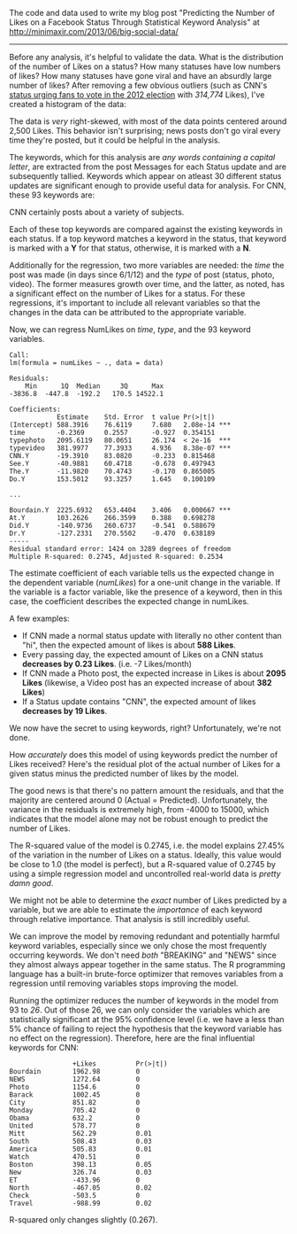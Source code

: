 The code and data used to write my blog post "Predicting the Number of Likes on a Facebook Status Through Statistical Keyword Analysis" at http://minimaxir.com/2013/06/big-social-data/


----------


Before any analysis, it's helpful to validate the data. What is the distribution of the number of Likes on a status? How many statuses have low numbers of likes? How many statuses have gone viral and have an absurdly large number of likes? After removing a few obvious outliers (such as CNN's [status urging fans to vote in the 2012 election](http://www.facebook.com/5550296508/posts/266768910110901) with *314,774* Likes), I've created a histogram of the data:

The data is *very* right-skewed, with most of the data points centered around 2,500 Likes. This behavior isn't surprising; news posts don't go viral every time they're posted, but it could be helpful in the analysis.

The keywords, which for this analysis are *any words containing a capital letter*, are extracted from the post Messages for each Status update and are subsequently tallied. Keywords which appear on atleast 30 different status updates are significant enough to provide useful data for analysis. For CNN, these 93 keywords are:

CNN certainly posts about a variety of subjects.

Each of these top keywords are compared against the existing keywords in each status. If a top keyword matches a keyword in the status, that keyword is marked with a **Y** for that status, otherwise, it is marked with a **N**.

Additionally for the regression, two more variables are needed: the *time* the post was made (in days since 6/1/12) and the *type* of post (status, photo, video). The former measures growth over time, and the latter, as noted, has a significant effect on the number of Likes for a status. For these regressions, it's important to include all relevant variables so that the changes in the data can be attributed to the appropriate variable.

Now, we can regress NumLikes on *time*, *type*, and the 93 keyword variables.

    Call:
    lm(formula = numLikes ~ ., data = data)
    
    Residuals:
    	Min 	 1Q  Median  	3Q 		Max 
    -3836.8  -447.8  -192.2   170.5 14522.1 
    
    Coefficients:
    			Estimate 	Std. Error	t value Pr(>|t|)
    (Intercept)	588.3916	76.6119   	7.680 	2.08e-14 ***
    time		-0.2369	 	0.2557 		-0.927 	0.354151
    typephoto 	2095.6119	80.0651  	26.174  < 2e-16	 ***
    typevideo  	381.9977	77.3933   	4.936 	8.38e-07 ***
    CNN.Y  		-19.3910	83.0820  	-0.233 	0.815468
    See.Y  		-40.9881	60.4718  	-0.678 	0.497943
    The.Y  		-11.9820	70.4743  	-0.170 	0.865005
    Do.Y  		153.5012	93.3257   	1.645 	0.100109 

	...

    Bourdain.Y	2225.6932   653.4404   	3.406 	0.000667 ***
    At.Y   		103.2626   	266.3599   	0.388 	0.698278
    Did.Y 		-140.9736   260.6737  	-0.541 	0.588679
    Dr.Y  		-127.2331   270.5502  	-0.470 	0.638189 
	-----
	Residual standard error: 1424 on 3289 degrees of freedom
	Multiple R-squared: 0.2745,	Adjusted R-squared: 0.2534 


The estimate coefficient of each variable tells us the expected change in the dependent variable (*numLikes*) for a one-unit change in the variable. If the variable is a factor variable, like the presence of a keyword, then in this case, the coefficient describes the expected change in numLikes.

A few examples:

- If CNN made a normal status update with literally no other content than "hi", then the expected amount of likes is about **588 Likes**.
- Every passing day, the expected amount of Likes on a CNN status **decreases by 0.23 Likes**. (i.e. -7 Likes/month)
- If CNN made a Photo post, the expected increase in Likes is about **2095 Likes** (likewise, a Video post has an expected increase of about **382 Likes**)
- If a Status update contains "CNN", the expected amount of likes **decreases by 19 Likes**.

We now have the secret to using keywords, right? Unfortunately, we're not done.

How *accurately* does this model of using keywords predict the number of Likes received? Here's the residual plot of the actual number of Likes for a given status minus the predicted number of likes by the model.

The good news is that there's no pattern amount the residuals, and that the majority are centered around 0 (Actual = Predicted). Unfortunately, the variance in the residuals is extremely high, from -4000 to 15000, which indicates that the model alone may not be robust enough to predict the number of Likes.

The R-squared value of the model is 0.2745, i.e. the model explains 27.45% of the variation in the number of Likes on a status. Ideally, this value would be close to 1.0 (the model is perfect), but a R-squared value of 0.2745 by using a simple regression model and uncontrolled real-world data is *pretty damn good*.

We might not be able to determine the *exact* number of Likes predicted by a variable, but we are able to estimate the *importance* of each keyword through relative importance. That analysis is still incredibly useful.

We can improve the model by removing redundant and potentially harmful keyword variables, especially since we only chose the most frequently occurring keywords. We don't need *both* "BREAKING" and "NEWS" since they almost always appear together in the same status. The R programming language has a built-in brute-force optimizer that removes variables from a regression until removing variables stops improving the model.

Running the optimizer reduces the number of keywords in the model from 93 to *26*. Out of those 26, we can only consider the variables which are statistically significant at the 95% confidence level (i.e. we have a less than 5% chance of failing to reject the hypothesis that the keyword variable has no effect on the regression). Therefore, here are the final influential keywords for CNN:

    				+Likes			Pr(>|t|)
    Bourdain		1962.98			0
    NEWS			1272.64			0
    Photo			1154.6			0
    Barack			1002.45			0
    City			851.82			0
    Monday			705.42			0
    Obama			632.2			0
    United			578.77			0
    Mitt			562.29			0.01
    South			508.43			0.03
    America			505.83			0.01
    Watch			470.51			0
    Boston			398.13			0.05
    New				326.74			0.03
    ET				-433.96			0
    North			-467.05			0.02
    Check			-503.5			0
    Travel			-988.99			0.02


R-squared only changes slightly (0.267).